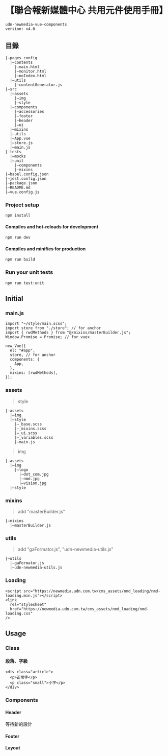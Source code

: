 # 【聯合報新媒體中心 共用元件使用手冊】

```=
udn-newmedia-vue-components
version: v4.0
```

## 目錄

```=
|—pages_config
  |—contents
    |—main.html
    |—monitor.html
    |—noIndex.html
  |—utils
    |—contentGenerator.js
|—src
  |—assets
    |—img
    |—style
  |—components
    |—accessories
    |—footer
    |—header
    |—ui
  |—mixins
  |—utils
  |—App.vue
  |—store.js
  |—main.js
|—tests
  |—mocks
  |—unit
    |—components
    |—mixins
|—babel.config.json
|—jest.config.json
|—package.json
|—README.md
|—vue.config.js
```

### Project setup

```=
npm install
```

#### Compiles and hot-reloads for development

```=
npm run dev
```

#### Compiles and minifies for production

```=
npm run build
```

### Run your unit tests

```=
npm run test:unit
```

## Initial

### main.js

```js=
import "~/style/main.scss";
import store from "./store"; // for anchor
import { rwdMethods } from "@/mixins/masterBuilder.js";
Window.Promise = Promise; // for vuex

new Vue({
  el: "#app",
  store, // for anchor
  components: {
    App,
  },
  mixins: [rwdMethods],
});
```

### assets

> style

```=
|—assets
  |—img
  |—style
    |—_base.scss
    |—_mixins.scss
    |—_ui.scss
    |—_variables.scss
    |—main.js
```

> img

```=
|—assets
  |—img
    |—logo
      |—dot_com.jpg
      |—nmd.jpg
      |—vision.jpg
  |—style
```

### mixins

> add "masterBuilder.js"

```=
|—mixins
  |—masterBuilder.js
```

### utils

> add "gaFormator.js", "udn-newmedia-utils.js"

```=
|—utils
  |—gaFormator.js
  |—udn-newmedia-utils.js
```

### Loading

```html=
<script src="https://newmedia.udn.com.tw/cms_assets/nmd_loading/nmd-loading.min.js"></script>
<link
  rel="stylesheet"
  href="https://newmedia.udn.com.tw/cms_assets/nmd_loading/nmd-loading.css"
/>
```

## Usage

### Class

#### 段落、字級

```html=
<div class="article">
  <p>正常字</p>
  <p class="small">小字</p>
</div>
```

### Components

#### Header

等待新的設計

#### Footer

#### Layout
